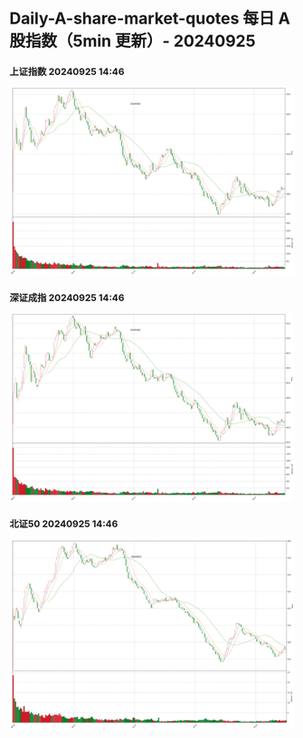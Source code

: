 
# Daily-A-share-market-quotes 每日 A 股指数（5min 更新）- 20240925

### 上证指数 20240925 14:46
![](./fig/2024/9/20240925-sh000001.png)

### 深证成指 20240925 14:46
![](./fig/2024/9/20240925-sz399001.png)

### 北证50 20240925 14:46
![](./fig/2024/9/20240925-bj899050.png)
